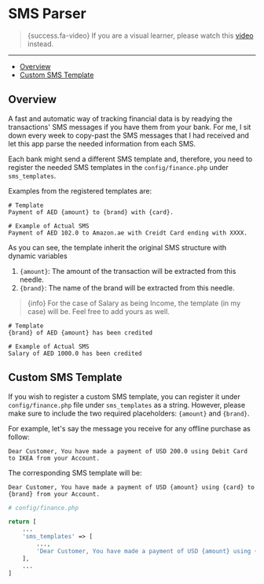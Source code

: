 # SMS Parser

> {success.fa-video} If you are a visual learner, please watch this [video](https://www.youtube.com/watch?v=U1GU9cGqvq4&list=PLw5MK6ws-o1_rNobmZCmnH5G11vwCiKKk&index=2&ab_channel=ILoveMathAcademy) instead.

---

- [Overview](#overview)
- [Custom SMS Template](#sms-template)

<a name="overview"></a>
## Overview

A fast and automatic way of tracking financial data is by readying the transactions' SMS messages if you have them from your bank. For me, I sit down every week to copy-past the SMS messages that I had received and let this app parse the needed information from each SMS.

Each bank might send a different SMS template and, therefore, you need to register the needed SMS templates in the `config/finance.php` under `sms_templates`.

Examples from the registered templates are:

```text
# Template
Payment of AED {amount} to {brand} with {card}.

# Example of Actual SMS
Payment of AED 102.0 to Amazon.ae with Creidt Card ending with XXXX.
```

As you can see, the template inherit the original SMS structure with dynamic variables

1. `{amount}`: The amount of the transaction will be extracted from this needle.
1. `{brand}`: The name of the brand will be extracted from this needle.

>{info} For the case of Salary as being Income, the template (in my case) will be. Feel free to add yours as well.

```text
# Template
{brand} of AED {amount} has been credited 

# Example of Actual SMS
Salary of AED 1000.0 has been credited 
```

<a name="sms-template"></a>
## Custom SMS Template

If you wish to register a custom SMS template, you can register it under `config/finance.php` file under `sms_templates` as a string. However, please make sure to include the two required placeholders: `{amount}` and `{brand}`.

For example, let's say the message you receive for any offline purchase as follow:

```text
Dear Customer, You have made a payment of USD 200.0 using Debit Card to IKEA from your Account.
```

The corresponding SMS template will be:

```text
Dear Customer, You have made a payment of USD {amount} using {card} to {brand} from your Account.
```

```php
# config/finance.php

return [
    ...
    'sms_templates' => [
        ...,
        'Dear Customer, You have made a payment of USD {amount} using {card} to {brand} from your Account.'
    ],
    ...
]
```    